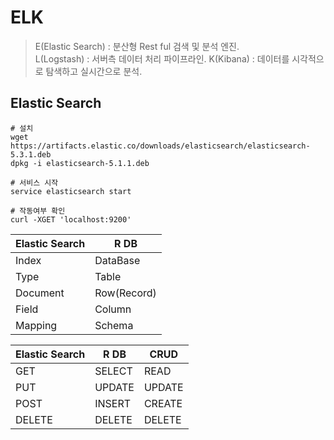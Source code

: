 # ELK
> E(Elastic Search) : 분산형 Rest ful 검색 및 분석 엔진.   
> L(Logstash) : 서버측 데이터 처리 파이프라인.
> K(Kibana) : 데이터를 시각적으로 탐색하고 실시간으로 분석.

## Elastic Search
```
# 설치
wget https://artifacts.elastic.co/downloads/elasticsearch/elasticsearch-5.3.1.deb
dpkg -i elasticsearch-5.1.1.deb

# 서비스 시작
service elasticsearch start

# 작동여부 확인
curl -XGET 'localhost:9200'
```

Elastic Search|R DB
-----|-----
Index|DataBase
Type|Table
Document|Row(Record)
Field|Column
Mapping|Schema
  
Elastic Search|R DB|CRUD
-----|-----|-----
GET|SELECT|READ
PUT|UPDATE|UPDATE
POST|INSERT|CREATE
DELETE|DELETE|DELETE